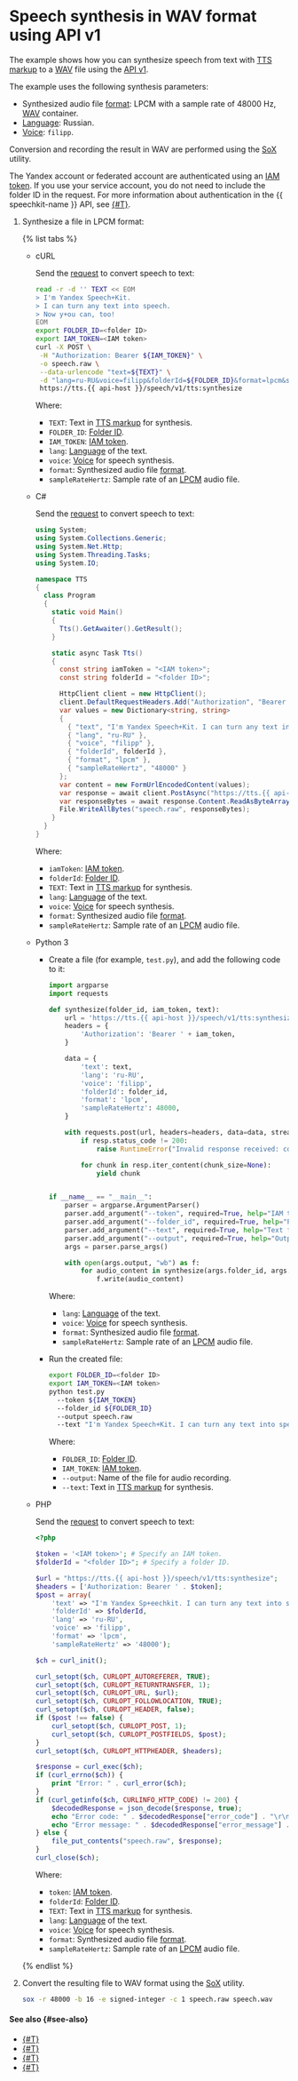 # Speech synthesis in WAV format using API v1

The example shows how you can synthesize speech from text with [TTS markup](../markup/tts-markup.md) to a [WAV](https://en.wikipedia.org/wiki/WAV) file using the [API v1](../request.md).

The example uses the following synthesis parameters:
* Synthesized audio file [format](../../formats.md): LPCM with a sample rate of 48000 Hz, [WAV](https://en.wikipedia.org/wiki/WAV) container.
* [Language](../index.md#langs): Russian.
* [Voice](../voices.md): `filipp`.

Conversion and recording the result in WAV are performed using the [SoX](http://sox.sourceforge.net/) utility.

The Yandex account or federated account are authenticated using an [IAM token](../../../iam/concepts/authorization/iam-token.md). If you use your service account, you do not need to include the folder ID in the request. For more information about authentication in the {{ speechkit-name }} API, see [{#T}](../../concepts/auth.md).

1. Synthesize a file in LPCM format:

   {% list tabs %}

   - cURL

      Send the [request](../request.md) to convert speech to text:

      ```bash
      read -r -d '' TEXT << EOM
      > I'm Yandex Speech+Kit.
      > I can turn any text into speech.
      > Now y+ou can, too!
      EOM
      export FOLDER_ID=<folder ID>
      export IAM_TOKEN=<IAM token>
      curl -X POST \
       -H "Authorization: Bearer ${IAM_TOKEN}" \
       -o speech.raw \
       --data-urlencode "text=${TEXT}" \
       -d "lang=ru-RU&voice=filipp&folderId=${FOLDER_ID}&format=lpcm&sampleRateHertz=48000" \
       https://tts.{{ api-host }}/speech/v1/tts:synthesize
      ```

      Where:

      * `TEXT`: Text in [TTS markup](../markup/tts-markup.md) for synthesis.
      * `FOLDER_ID`: [Folder ID](../../../resource-manager/operations/folder/get-id.md).
      * `IAM_TOKEN`: [IAM token](../../../iam/concepts/authorization/iam-token.md).
      * `lang`: [Language](../index.md#langs) of the text.
      * `voice`: [Voice](../voices.md) for speech synthesis.
      * `format`: Synthesized audio file [format](../../formats.md).
      * `sampleRateHertz`: Sample rate of an [LPCM](../../formats.md#LPCM) audio file.

   - C#

      Send the [request](../request.md) to convert speech to text:

      ```c#
      using System;
      using System.Collections.Generic;
      using System.Net.Http;
      using System.Threading.Tasks;
      using System.IO;

      namespace TTS
      {
        class Program
        {
          static void Main()
          {
            Tts().GetAwaiter().GetResult();
          }

          static async Task Tts()
          {
            const string iamToken = "<IAM token>";
            const string folderId = "<folder ID>";

            HttpClient client = new HttpClient();
            client.DefaultRequestHeaders.Add("Authorization", "Bearer " + iamToken);
            var values = new Dictionary<string, string>
            {
              { "text", "I'm Yandex Speech+Kit. I can turn any text into speech. Now y+ou can, too! },
              { "lang", "ru-RU" },
              { "voice", "filipp" },
              { "folderId", folderId },
              { "format", "lpcm" },
              { "sampleRateHertz", "48000" }
            };
            var content = new FormUrlEncodedContent(values);
            var response = await client.PostAsync("https://tts.{{ api-host }}/speech/v1/tts:synthesize", content);
            var responseBytes = await response.Content.ReadAsByteArrayAsync();
            File.WriteAllBytes("speech.raw", responseBytes);
          }
        }
      }
      ```

      Where:

      * `iamToken`: [IAM token](../../../iam/concepts/authorization/iam-token.md).
      * `folderId`: [Folder ID](../../../resource-manager/operations/folder/get-id.md).
      * `TEXT`: Text in [TTS markup](../markup/tts-markup.md) for synthesis.
      * `lang`: [Language](../index.md#langs) of the text.
      * `voice`: [Voice](../voices.md) for speech synthesis.
      * `format`: Synthesized audio file [format](../../formats.md).
      * `sampleRateHertz`: Sample rate of an [LPCM](../../formats.md#LPCM) audio file.

   - Python 3

      * Create a file (for example, `test.py`), and add the following code to it:

         ```python
         import argparse
         import requests

         def synthesize(folder_id, iam_token, text):
             url = 'https://tts.{{ api-host }}/speech/v1/tts:synthesize'
             headers = {
                 'Authorization': 'Bearer ' + iam_token,
             }

             data = {
                 'text': text,
                 'lang': 'ru-RU',
                 'voice': 'filipp',
                 'folderId': folder_id,
                 'format': 'lpcm',
                 'sampleRateHertz': 48000,
             }

             with requests.post(url, headers=headers, data=data, stream=True) as resp:
                 if resp.status_code != 200:
                     raise RuntimeError("Invalid response received: code: %d, message: %s" % (resp.status_code, resp.text))

                 for chunk in resp.iter_content(chunk_size=None):
                     yield chunk


         if __name__ == "__main__":
             parser = argparse.ArgumentParser()
             parser.add_argument("--token", required=True, help="IAM token")
             parser.add_argument("--folder_id", required=True, help="Folder id")
             parser.add_argument("--text", required=True, help="Text for synthesize")
             parser.add_argument("--output", required=True, help="Output file name")
             args = parser.parse_args()

             with open(args.output, "wb") as f:
                 for audio_content in synthesize(args.folder_id, args.token, args.text):
                     f.write(audio_content)
         ```

         Where:

         * `lang`: [Language](../index.md#langs) of the text.
         * `voice`: [Voice](../voices.md) for speech synthesis.
         * `format`: Synthesized audio file [format](../../formats.md).
         * `sampleRateHertz`: Sample rate of an [LPCM](../../formats.md#LPCM) audio file.

      * Run the created file:

         ```bash
         export FOLDER_ID=<folder ID>
         export IAM_TOKEN=<IAM token>
         python test.py
           --token ${IAM_TOKEN}
           --folder_id ${FOLDER_ID}
           --output speech.raw
           --text "I'm Yandex Speech+Kit. I can turn any text into speech. Now y+ou can, too!
         ```

         Where:

         * `FOLDER_ID`: [Folder ID](../../../resource-manager/operations/folder/get-id.md).
         * `IAM_TOKEN`: [IAM token](../../../iam/concepts/authorization/iam-token.md).
         * `--output`: Name of the file for audio recording.
         * `--text`: Text in [TTS markup](../markup/tts-markup.md) for synthesis.

   - PHP

      Send the [request](../request.md) to convert speech to text:

      ```php
      <?php

      $token = '<IAM token>'; # Specify an IAM token.
      $folderId = "<folder ID>"; # Specify a folder ID.

      $url = "https://tts.{{ api-host }}/speech/v1/tts:synthesize";
      $headers = ['Authorization: Bearer ' . $token];
      $post = array(
          'text' => "I'm Yandex Sp+eechkit. I can turn any text into speech. Now y+ou can, too!",
          'folderId' => $folderId,
          'lang' => 'ru-RU',
          'voice' => 'filipp',
          'format' => 'lpcm',
          'sampleRateHertz' => '48000');

      $ch = curl_init();

      curl_setopt($ch, CURLOPT_AUTOREFERER, TRUE);
      curl_setopt($ch, CURLOPT_RETURNTRANSFER, 1);
      curl_setopt($ch, CURLOPT_URL, $url);
      curl_setopt($ch, CURLOPT_FOLLOWLOCATION, TRUE);
      curl_setopt($ch, CURLOPT_HEADER, false);
      if ($post !== false) {
          curl_setopt($ch, CURLOPT_POST, 1);
          curl_setopt($ch, CURLOPT_POSTFIELDS, $post);
      }
      curl_setopt($ch, CURLOPT_HTTPHEADER, $headers);

      $response = curl_exec($ch);
      if (curl_errno($ch)) {
          print "Error: " . curl_error($ch);
      }
      if (curl_getinfo($ch, CURLINFO_HTTP_CODE) != 200) {
          $decodedResponse = json_decode($response, true);
          echo "Error code: " . $decodedResponse["error_code"] . "\r\n";
          echo "Error message: " . $decodedResponse["error_message"] . "\r\n";
      } else {
          file_put_contents("speech.raw", $response);
      }
      curl_close($ch);
      ```

      Where:

      * `token`: [IAM token](../../../iam/concepts/authorization/iam-token.md).
      * `folderId`: [Folder ID](../../../resource-manager/operations/folder/get-id.md).
      * `TEXT`: Text in [TTS markup](../markup/tts-markup.md) for synthesis.
      * `lang`: [Language](../index.md#langs) of the text.
      * `voice`: [Voice](../voices.md) for speech synthesis.
      * `format`: Synthesized audio file [format](../../formats.md).
      * `sampleRateHertz`: Sample rate of an [LPCM](../../formats.md#LPCM) audio file.

   {% endlist %}

1. Convert the resulting file to WAV format using the [SoX](http://sox.sourceforge.net/) utility.

   ```bash
   sox -r 48000 -b 16 -e signed-integer -c 1 speech.raw speech.wav
   ```

#### See also {#see-also}

* [{#T}](../request.md)
* [{#T}](tts-ogg.md)
* [{#T}](tts-ssml.md)
* [{#T}](../../concepts/auth.md)